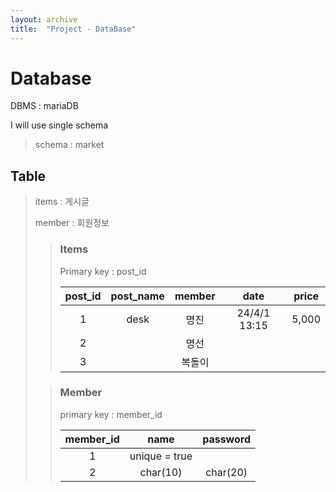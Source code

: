 ```yaml
---
layout: archive
title:  "Project - DataBase"
---
```


# Database

DBMS : mariaDB



I will use single schema 

> schema : market

## Table

> items : 게시글 
>
> member : 회원정보
>
> > ### Items
> >
> > Primary key : post_id
> >
> > | post_id | post_name | member |     date     | price |
> > | :-----: | :-------: | :----: | :----------: | :---: |
> > |    1    |   desk    |  명진  | 24/4/1 13:15 | 5,000 |
> > |    2    |           |  명선  |              |       |
> > |    3    |           | 복돌이 |              |       |
>
> >
> >
> >### Member
> >
> >primary key : member_id
> >
> >| member_id |     name      | password |
> >| :-------: | :-----------: | :------: |
> >|     1     | unique = true |          |
> >|     2     |   char(10)    | char(20) |
> >
> >
